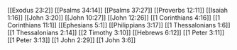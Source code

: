 [[Exodus 23:2]]
[[Psalms 34:14]]
[[Psalms 37:27]]
[[Proverbs 12:11]]
[[Isaiah 1:16]]
[[John 3:20]]
[[John 10:27]]
[[John 12:26]]
[[1 Corinthians 4:16]]
[[1 Corinthians 11:1]]
[[Ephesians 5:1]]
[[Philippians 3:17]]
[[1 Thessalonians 1:6]]
[[1 Thessalonians 2:14]]
[[2 Timothy 3:10]]
[[Hebrews 6:12]]
[[1 Peter 3:11]]
[[1 Peter 3:13]]
[[1 John 2:29]]
[[1 John 3:6]]

